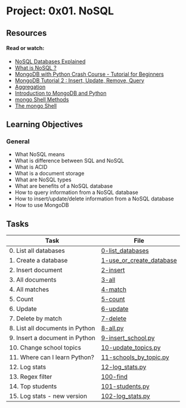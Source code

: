 # Project: 0x01. NoSQL

## Resources

#### Read or watch:

* [NoSQL Databases Explained](https://intranet.alxswe.com/rltoken/wweK7dOY4pf8haCqv9Iv6Q)
* [What is NoSQL ?](https://intranet.alxswe.com/rltoken/QqqNmgzgwopHBv305ki6bg)
* [MongoDB with Python Crash Course - Tutorial for Beginners](https://intranet.alxswe.com/rltoken/RyyP9OH1EMBWWYpTs4TqoA)
* [MongoDB Tutorial 2 : Insert, Update, Remove, Query](https://intranet.alxswe.com/rltoken/9__3tR-NimgXlmjPQwTF-Q)
* [Aggregation](https://intranet.alxswe.com/rltoken/ziEDeniRobC6owPE1_avAQ)
* [Introduction to MongoDB and Python](https://intranet.alxswe.com/rltoken/axwwF4CjO7FnK8Ecochqnw)
* [mongo Shell Methods](https://intranet.alxswe.com/rltoken/lUqnLwOHbbp9FK39ijNmDQ)
* [The mongo Shell](https://intranet.alxswe.com/rltoken/ZKAjSTq5ScfsUVhk_8DeFA)
## Learning Objectives

### General

* What NoSQL means
* What is difference between SQL and NoSQL
* What is ACID
* What is a document storage
* What are NoSQL types
* What are benefits of a NoSQL database
* How to query information from a NoSQL database
* How to insert/update/delete information from a NoSQL database
* How to use MongoDB
## Tasks

| Task | File |
| ---- | ---- |
| 0. List all databases | [0-list_databases](./0-list_databases) |
| 1. Create a database | [1-use_or_create_database](./1-use_or_create_database) |
| 2. Insert document | [2-insert](./2-insert) |
| 3. All documents | [3-all](./3-all) |
| 4. All matches | [4-match](./4-match) |
| 5. Count | [5-count](./5-count) |
| 6. Update | [6-update](./6-update) |
| 7. Delete by match | [7-delete](./7-delete) |
| 8. List all documents in Python | [8-all.py](./8-all.py) |
| 9. Insert a document in Python | [9-insert_school.py](./9-insert_school.py) |
| 10. Change school topics | [10-update_topics.py](./10-update_topics.py) |
| 11. Where can I learn Python? | [11-schools_by_topic.py](./11-schools_by_topic.py) |
| 12. Log stats | [12-log_stats.py](./12-log_stats.py) |
| 13. Regex filter | [100-find](./100-find) |
| 14. Top students | [101-students.py](./101-students.py) |
| 15. Log stats - new version | [102-log_stats.py](./102-log_stats.py) |
